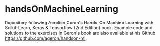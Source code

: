 # handsOnMachineLearning

Repository following Aerelien Geron's Hands-On Machine Learning with Scikit-Learn, Keras & Tensorflow (2nd Edition) book. Example code and solutions to the exercises in Geron's book are also available at his Github https://github.com/ageron/handson-ml.




